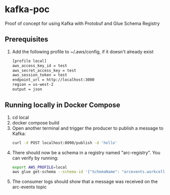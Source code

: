 # kafka-poc
Proof of concept for using Kafka with Protobuf and Glue Schema Registry

## Prerequisites
1. Add the following profile to ~/.aws/config, if it doesn't already exist
    ```bash
    [profile local]
    aws_access_key_id = test
    aws_secret_access_key = test
    aws_session_token = test
    endpoint_url = http://localhost:3000
    region = us-west-2
    output = json
    ```

## Running locally in Docker Compose
1. cd local
2. docker compose build
3. Open another terminal and trigger the producer to publish a message to Kafka:
    ```bash
    curl -X POST localhost:8090/publish -d 'hello'
    ```
4. There should now be a schema in a registry named "arc-registry". You can verify by running:
    ```bash
    export AWS_PROFILE=local
    aws glue get-schema --schema-id '{"SchemaName": "arcevents.workcell.ShiftStart", "RegistryName": "arc-registry"}'
    ```
5. The consumer logs should show that a message was received on the arc-events topic
